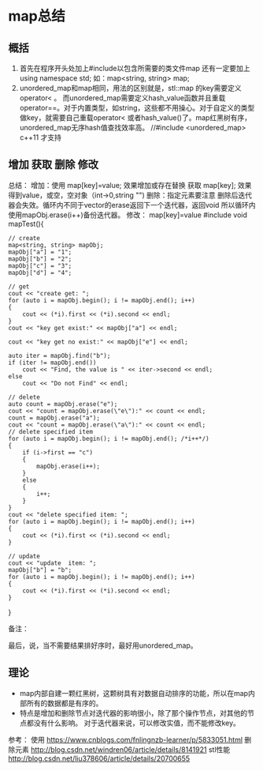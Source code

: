# map总结
## 概括
1. 首先在程序开头处加上#include<map>以包含所需要的类文件map
还有一定要加上using namespace std;
如：map<string, string> map;
2. unordered_map和map相同，用法的区别就是，stl::map 的key需要定义operator< 。 而unordered_map需要定义hash_value函数并且重载operator==。对于内置类型，如string，这些都不用操心。对于自定义的类型做key，就需要自己重载operator< 或者hash_value()了。map红黑树有序，unordered_map无序hash值查找效率高。
//#include <unordered_map> c++11 才支持

## 增加 获取 删除 修改
总结： 
增加：使用 map[key]=value; 效果增加或存在替换
获取 map[key]; 效果得到value，或空，空对象（int->0,string "")
删除：指定元素要注意 删除后迭代器会失效。循环内不同于vector的erase返回下一个迭代器，返回void
所以循环内使用mapObj.erase(i++)备份迭代器。
修改： map[key]=value 
#include <map>
void mapTest(){

	// create 
	map<string, string> mapObj;
	mapObj["a"] = "1";
	mapObj["b"] = "2";
	mapObj["c"] = "3";
	mapObj["d"] = "4";

	// get 
	cout << "create get: ";
	for (auto i = mapObj.begin(); i != mapObj.end(); i++)
	{
		cout << (*i).first << (*i).second << endl;
	}
	cout << "key get exist:" << mapObj["a"] << endl;

	cout << "key get no exist:" << mapObj["e"] << endl;

	auto iter = mapObj.find("b");
	if (iter != mapObj.end())
		cout << "Find, the value is " << iter->second << endl;
	else
		cout << "Do not Find" << endl;

	// delete
	auto count = mapObj.erase("e");
	cout << "count = mapObj.erase(\"e\"):" << count << endl;
	count = mapObj.erase("a");
	cout << "count = mapObj.erase(\"a\"):" << count << endl;
	// delete specified item
	for (auto i = mapObj.begin(); i != mapObj.end(); /*i++*/)
	{
		if (i->first == "c")
		{
			mapObj.erase(i++);
		}
		else
		{
			i++;
		}
	}
	cout << "delete specified item: ";
	for (auto i = mapObj.begin(); i != mapObj.end(); i++)
	{
		cout << (*i).first << (*i).second << endl;
	}

	// update
	cout << "update  item: ";
	mapObj["b"] = "b";
	for (auto i = mapObj.begin(); i != mapObj.end(); i++)
	{
		cout << (*i).first << (*i).second << endl;
	}

}

备注： 

最后，说，当不需要结果排好序时，最好用unordered_map。

## 理论
* map内部自建一颗红黑树，这颗树具有对数据自动排序的功能，所以在map内部所有的数据都是有序的。
* 特点是增加和删除节点对迭代器的影响很小，除了那个操作节点，对其他的节点都没有什么影响。
对于迭代器来说，可以修改实值，而不能修改key。

参考：
使用
https://www.cnblogs.com/fnlingnzb-learner/p/5833051.html
删除元素
http://blog.csdn.net/windren06/article/details/8141921
stl性能
http://blog.csdn.net/liu378606/article/details/20700655


